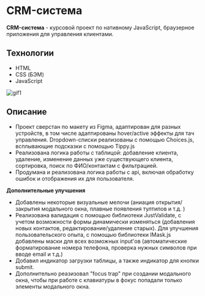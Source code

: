 # CRM-система

**CRM-система** - курсовой проект по нативному JavaScript, браузерное приложения для управления клиентами.

## Технологии
* HTML
* CSS (БЭМ)
* JavaScript

![gif1](https://media.giphy.com/media/v1.Y2lkPTc5MGI3NjExNGUxZnM2Y2tnbjhocW8wdHhjemp5dWhmZ3M2MW5mOWh6MTk1ZWlsZSZlcD12MV9pbnRlcm5hbF9naWZfYnlfaWQmY3Q9Zw/5H4julJyt8ris7M4yj/giphy.gif)

## Описание
- Проект сверстан по макету из Figma, адаптирован для разных устройств, в том числе адаптированы hover/active эффекты для тач управления. Dropdown-списки реализованы с помощью Choices.js, всплывающие подсказки с помощью Tippy.js
- Реализована логика работы с таблицой: добавление клиента, удаление, изменение данных уже существующего клиента, сортировка, поиск по ФИО/контактам с фильтрацией.
- Продумана и реализована логика работы с api, включая обработку ошибок и отображения их для пользователя.

**Дополнительные улучшения**
- Добавлены некоторые визуальные мелочи (аниация открытия/закрытия модального окна, плавные появления тултипов и т.д. )
- Реализована валидация с помощью библиотеки JustValidate, с учетом возможности формы динамически изменяться (добавления новых контактов, редактирование/удаление старых). Для улучшения пользовательского опыта, с помощью библиотеки IMask.js добавлены маски для всех возможных input'ов (автоматические форматирование номера телефона, проверка нужных символов при вводе email и т.д.)
- Добавил индикатор загрузки таблицы, а также индикатор для кнопки submit.
- Дополнительно реазизовал "focus trap" при создании модального окна, чтобы при работе с клавиатуры в фокус попадали только элементы модального окна. 

